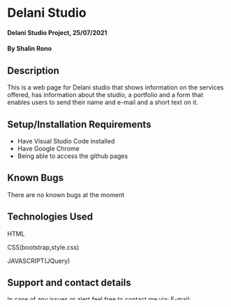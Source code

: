 # Delani Studio
#### Delani Studio Project, 25/07/2021
#### By **Shalin Rono**
## Description
This is a web page for Delani studio that shows information on the services offered, has information about the studio, a portfolio and a form that enables users to send their name and e-mail and a short text on it.
## Setup/Installation Requirements
* Have Visual Studio Code installed
* Have Google Chrome
* Being able to access the github pages
## Known Bugs
There are no known bugs at the moment
## Technologies Used

HTML

CSS(bootstrap,style.css)

JAVASCRIPT(JQuery)

## Support and contact details
In case of any issues or alert,feel free to contact me via:
E-mail: ronoshalin@gmail.com
Phone: +254701338

### License
Copyright (c) {2021} **{Shalin Rono}**
    https://choosealicense.com/licenses/mit/#